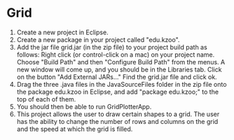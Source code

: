 # Grid
1. Create a new project in Eclipse. 
2. Create a new package in your project called "edu.kzoo". 
3. Add the jar file grid.jar (in the zip file) to your project build path as follows: Right click (or control-click on a mac) on your project name. Choose "Build Path" and then "Configure Build Path" from the menus. A new window will come up, and you should be in the Libraries tab. Click on the button "Add External JARs..." Find the grid.jar file and click ok. 
4. Drag the three .java files in the JavaSourceFiles folder in the zip file onto the package edu.kzoo in Eclipse, and add "package edu.kzoo;" to the top of each of them. 
5. You should then be able to run GridPlotterApp.
6. This project allows the user to draw certain shapes to a grid. The user has the ability to change the number of rows and columns on the grid and the speed at which the grid is filled.
